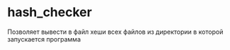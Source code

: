 # hash_checker
Позволяет вывести в файл хеши всех файлов из директории в которой запускается программа
